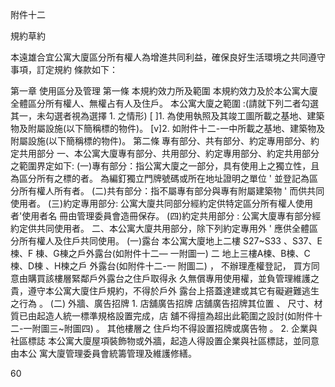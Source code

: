 附件十二

規約草約

本遠雄合宜公寓大廈區分所有權人為增進共同利益，確保良好生活環境之共同遵守事項，訂定規約
條款如下：

第一章 使用區分及管理
第一條 本規約效力所及範圍
       本規約效力及於本公寓大廈全體區分所有權人、無權占有人及住戶。
       本公寓大廈之範圍 :(請就下列二者勾選其一，未勾選者視為選擇 1. 之情形)
       [ ]1. 為使用執照及其竣工圖所載之基地、建築物及附屬設施(以下簡稱標的物件)。
       [v]2. 如附件十二-一中所載之基地、建築物及附屬設施(以下簡稱標的物件)。
第二條 專有部分、共有部分、約定專用部分、約定共用部分
       一、本公寓大廈專有部分、共用部分、約定專用部分、約定共用部分之範圍界定如下:
           (一)專有部分：指公寓大廈之一部分，具有使用上之獨立性，且為區分所有之標的者。
               為編釘獨立門牌號碼或所在地址證明之單位 ' 並登記為區分所有權人所有者。
           (二)共有部分：指不屬專有部分與專有附屬建築物 ' 而供共同使用者。
           (三)約定專用部分: 公寓大廈共同部分經約定供特定區分所有權人使用者'使用者名
               冊由管理委員會造冊保存。
           (四)約定共用部分 : 公寓大廈專有部分經約定供共同使用者。
       二、本公寓大廈共用部分，除下列約定專用外 ' 應供全體區分所有權人及住戶共同使用。
           (一)露台
           本公寓大廈地上二樓 S27~S33 、S37、E楝、F 棟、G棟之戶外露台(如附件十二—
           一附圖一) 二 地上三樓A楝、B楝、C楝、D棟 、H楝之戶 外露台(如附件十二-一
           附圖二) ， 不辦理產權登記， 買方同意由購買該樓層緊鄰戶外露台之住戶取得永
           久無償專用使用權，並負管理維護之貴，遵守本公寓大廈住戶規約，不得於戶外
           露台上搭蓋達建或其它有礙避難逃生之行為 。
           (二) 外牆、廣告招牌
           1. 店舖廣告招牌
              店舖廣告招牌其位置 、 尺寸、材質已由起造人統一標準規格設置完成，店
              舖不得擅為超出此範圍之設討(如附件十二-一附圖三~附圖四) 。 其他樓層之
              住戶均不得設置招牌或廣告物 。
           2. 企業與社區標誌
              本公寓大廈屋項裝飾物或外牆，起造人得設置企業與社區標誌，並同意由本公
              寓大廈管理委員會統籌管理及維護修繕。

60

